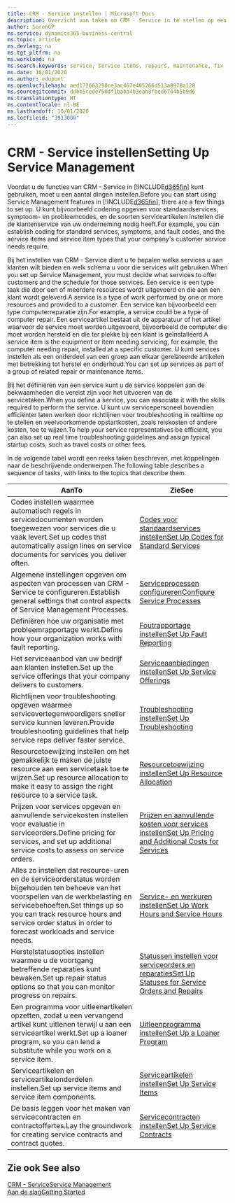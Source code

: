 ```yaml
---
title: CRM - Service instellen | Microsoft Docs
description: Overzicht van taken om CRM - Service in te stellen op een manier die past bij de manier waarop uw organisaties hun services beheren.
author: SorenGP
ms.service: dynamics365-business-central
ms.topic: article
ms.devlang: na
ms.tgt_pltfrm: na
ms.workload: na
ms.search.keywords: service, service items, repairs, maintenance, fix
ms.date: 10/01/2020
ms.author: edupont
ms.openlocfilehash: aed172663290ce3ac467e405266d513a8978a128
ms.sourcegitcommit: ddbb5cede750df1baba4b3eab8fbed6744b5b9d6
ms.translationtype: HT
ms.contentlocale: nl-BE
ms.lasthandoff: 10/01/2020
ms.locfileid: "3913008"
---
```

# <a name="setting-up-service-management"></a><span data-ttu-id="7d9a9-103">CRM - Service instellen</span><span class="sxs-lookup"><span data-stu-id="7d9a9-103">Setting Up Service Management</span></span>
<span data-ttu-id="7d9a9-104">Voordat u de functies van CRM - Service in [!INCLUDE[d365fin](includes/d365fin_md.md)] kunt gebruiken, moet u een aantal dingen instellen.</span><span class="sxs-lookup"><span data-stu-id="7d9a9-104">Before you can start using Service Management features in [!INCLUDE[d365fin](includes/d365fin_md.md)], there are a few things to set up.</span></span> <span data-ttu-id="7d9a9-105">U kunt bijvoorbeeld codering opgeven voor standaardservices, symptoom- en probleemcodes, en de soorten serviceartikelen instellen die de klantenservice van uw onderneming nodig heeft.</span><span class="sxs-lookup"><span data-stu-id="7d9a9-105">For example, you can establish coding for standard services, symptoms, and fault codes, and the service items and service item types that your company's customer service needs require.</span></span>  

<span data-ttu-id="7d9a9-106">Bij het instellen van CRM - Service dient u te bepalen welke services u aan klanten wilt bieden en welk schema u voor die services wilt gebruiken.</span><span class="sxs-lookup"><span data-stu-id="7d9a9-106">When you set up Service Management, you must decide what services to offer customers and the schedule for those services.</span></span> <span data-ttu-id="7d9a9-107">Een service is een type taak die door een of meerdere resources wordt uitgevoerd en die aan een klant wordt geleverd.</span><span class="sxs-lookup"><span data-stu-id="7d9a9-107">A service is a type of work performed by one or more resources and provided to a customer.</span></span> <span data-ttu-id="7d9a9-108">Een service kan bijvoorbeeld een type computerreparatie zijn.</span><span class="sxs-lookup"><span data-stu-id="7d9a9-108">For example, a service could be a type of computer repair.</span></span> <span data-ttu-id="7d9a9-109">Een serviceartikel bestaat uit de apparatuur of het artikel waarvoor de service moet worden uitgevoerd, bijvoorbeeld de computer die moet worden hersteld en die ter plekke bij een klant is geïnstalleerd.</span><span class="sxs-lookup"><span data-stu-id="7d9a9-109">A service item is the equipment or item needing servicing, for example, the computer needing repair, installed at a specific customer.</span></span> <span data-ttu-id="7d9a9-110">U kunt services instellen als een onderdeel van een groep aan elkaar gerelateerde artikelen met betrekking tot herstel en onderhoud.</span><span class="sxs-lookup"><span data-stu-id="7d9a9-110">You can set up services as part of a group of related repair or maintenance items.</span></span>  
  
<span data-ttu-id="7d9a9-111">Bij het definiëren van een service kunt u de service koppelen aan de bekwaamheden die vereist zijn voor het uitvoeren van de servicetaken.</span><span class="sxs-lookup"><span data-stu-id="7d9a9-111">When you define a service, you can associate it with the skills required to perform the service.</span></span> <span data-ttu-id="7d9a9-112">U kunt uw servicepersoneel bovendien efficiënter laten werken door richtlijnen voor troubleshooting in realtime op te stellen en veelvoorkomende opstartkosten, zoals reiskosten of andere kosten, toe te wijzen.</span><span class="sxs-lookup"><span data-stu-id="7d9a9-112">To help your service representatives be efficient, you can also set up real time troubleshooting guidelines and assign typical startup costs, such as travel costs or other fees.</span></span>  

<span data-ttu-id="7d9a9-113">In de volgende tabel wordt een reeks taken beschreven, met koppelingen naar de beschrijvende onderwerpen.</span><span class="sxs-lookup"><span data-stu-id="7d9a9-113">The following table describes a sequence of tasks, with links to the topics that describe them.</span></span>  
  
| <span data-ttu-id="7d9a9-114">Aan</span><span class="sxs-lookup"><span data-stu-id="7d9a9-114">To</span></span> | <span data-ttu-id="7d9a9-115">Zie</span><span class="sxs-lookup"><span data-stu-id="7d9a9-115">See</span></span> |
| --- | --- |
| <span data-ttu-id="7d9a9-116">Codes instellen waarmee automatisch regels in servicedocumenten worden toegewezen voor services die u vaak levert.</span><span class="sxs-lookup"><span data-stu-id="7d9a9-116">Set up codes that automatically assign lines on service documents for services you deliver often.</span></span> |[<span data-ttu-id="7d9a9-117">Codes voor standaardservices instellen</span><span class="sxs-lookup"><span data-stu-id="7d9a9-117">Set Up Codes for Standard Services</span></span>](service-how-setup-service-coding.md)|
| <span data-ttu-id="7d9a9-118">Algemene instellingen opgeven om aspecten van processen van CRM - Service te configureren.</span><span class="sxs-lookup"><span data-stu-id="7d9a9-118">Establish general settings that control aspects of Service Management Processes.</span></span>|[<span data-ttu-id="7d9a9-119">Serviceprocessen configureren</span><span class="sxs-lookup"><span data-stu-id="7d9a9-119">Configure Service Processes</span></span>](service-setup-service-processes.md)|
| <span data-ttu-id="7d9a9-120">Definiëren hoe uw organisatie met probleemrapportage werkt.</span><span class="sxs-lookup"><span data-stu-id="7d9a9-120">Define how your organization works with fault reporting.</span></span> |[<span data-ttu-id="7d9a9-121">Foutrapportage instellen</span><span class="sxs-lookup"><span data-stu-id="7d9a9-121">Set Up Fault Reporting</span></span>](service-how-setup-fault-reporting.md) |
| <span data-ttu-id="7d9a9-122">Het serviceaanbod van uw bedrijf aan klanten instellen.</span><span class="sxs-lookup"><span data-stu-id="7d9a9-122">Set up the service offerings that your company delivers to customers.</span></span>|[<span data-ttu-id="7d9a9-123">Serviceaanbiedingen instellen</span><span class="sxs-lookup"><span data-stu-id="7d9a9-123">Set Up Service Offerings</span></span>](service-how-setup-service-offerings.md)|
| <span data-ttu-id="7d9a9-124">Richtlijnen voor troubleshooting opgeven waarmee servicevertegenwoordigers sneller service kunnen leveren.</span><span class="sxs-lookup"><span data-stu-id="7d9a9-124">Provide troubleshooting guidelines that help service reps deliver faster service.</span></span> |[<span data-ttu-id="7d9a9-125">Troubleshooting instellen</span><span class="sxs-lookup"><span data-stu-id="7d9a9-125">Set Up Troubleshooting</span></span>](service-how-setup-troubleshooting.md) |
| <span data-ttu-id="7d9a9-126">Resourcetoewijzing instellen om het gemakkelijk te maken de juiste resource aan een servicetaak toe te wijzen.</span><span class="sxs-lookup"><span data-stu-id="7d9a9-126">Set up resource allocation to make it easy to assign the right resource to a service task.</span></span> |[<span data-ttu-id="7d9a9-127">Resourcetoewijzing instellen</span><span class="sxs-lookup"><span data-stu-id="7d9a9-127">Set Up Resource Allocation</span></span>](service-how-setup-resource-allocation.md) |
| <span data-ttu-id="7d9a9-128">Prijzen voor services opgeven en aanvullende servicekosten instellen voor evaluatie in serviceorders.</span><span class="sxs-lookup"><span data-stu-id="7d9a9-128">Define pricing for services, and set up additional service costs to assess on service orders.</span></span> |[<span data-ttu-id="7d9a9-129">Prijzen en aanvullende kosten voor services instellen</span><span class="sxs-lookup"><span data-stu-id="7d9a9-129">Set Up Pricing and Additional Costs for Services</span></span>](service-how-setup-service-costs-pricing.md)|
| <span data-ttu-id="7d9a9-130">Alles zo instellen dat resource-uren en de serviceorderstatus worden bijgehouden ten behoeve van het voorspellen van de werkbelasting en servicebehoeften.</span><span class="sxs-lookup"><span data-stu-id="7d9a9-130">Set things up so you can track resource hours and service order status in order to forecast workloads and service needs.</span></span>|[<span data-ttu-id="7d9a9-131">Service- en werkuren instellen</span><span class="sxs-lookup"><span data-stu-id="7d9a9-131">Set Up Work Hours and Service Hours</span></span>](service-how-setup-work-service-hours.md)|
| <span data-ttu-id="7d9a9-132">Herstelstatusopties instellen waarmee u de voortgang betreffende reparaties kunt bewaken.</span><span class="sxs-lookup"><span data-stu-id="7d9a9-132">Set up repair status options so that you can monitor progress on repairs.</span></span> | [<span data-ttu-id="7d9a9-133">Statussen instellen voor serviceorders en reparaties</span><span class="sxs-lookup"><span data-stu-id="7d9a9-133">Set Up Statuses for Service Orders and Repairs</span></span>](service-order-repair-status.md)|
| <span data-ttu-id="7d9a9-134">Een programma voor uitleenartikelen opzetten, zodat u een vervangend artikel kunt uitlenen terwijl u aan een serviceartikel werkt.</span><span class="sxs-lookup"><span data-stu-id="7d9a9-134">Set up a loaner program, so you can lend a substitute while you work on a service item.</span></span> |[<span data-ttu-id="7d9a9-135">Uitleenprogramma instellen</span><span class="sxs-lookup"><span data-stu-id="7d9a9-135">Set Up a Loaner Program</span></span>](service-how-setup-loaner-program.md) |
| <span data-ttu-id="7d9a9-136">Serviceartikelen en serviceartikelonderdelen instellen.</span><span class="sxs-lookup"><span data-stu-id="7d9a9-136">Set up service items and service item components.</span></span> |[<span data-ttu-id="7d9a9-137">Serviceartikelen instellen</span><span class="sxs-lookup"><span data-stu-id="7d9a9-137">Set Up Service Items</span></span>](service-how-setup-service-items.md) |
| <span data-ttu-id="7d9a9-138">De basis leggen voor het maken van servicecontracten en contractoffertes.</span><span class="sxs-lookup"><span data-stu-id="7d9a9-138">Lay the groundwork for creating service contracts and contract quotes.</span></span> |[<span data-ttu-id="7d9a9-139">Servicecontracten instellen</span><span class="sxs-lookup"><span data-stu-id="7d9a9-139">Set Up Service Contracts</span></span>](service-how-setup-service-contracts.md) |

## <a name="see-also"></a><span data-ttu-id="7d9a9-140">Zie ook </span><span class="sxs-lookup"><span data-stu-id="7d9a9-140">See also</span></span>
[<span data-ttu-id="7d9a9-141">CRM - Service</span><span class="sxs-lookup"><span data-stu-id="7d9a9-141">Service Management</span></span>](service-service.md)  
[<span data-ttu-id="7d9a9-142">Aan de slag</span><span class="sxs-lookup"><span data-stu-id="7d9a9-142">Getting Started</span></span>](product-get-started.md)  
